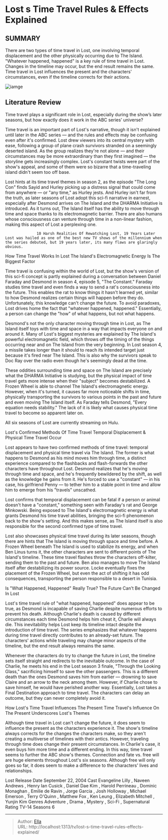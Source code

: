 # Lost s Time Travel Rules &amp; Effects Explained


## SUMMARY 



  There are two types of time travel in Lost, one involving temporal displacement and the other physically occurring due to The Island.   &#34;Whatever happened, happened&#34; is a key rule of time travel in Lost. Changes in the timeline may occur, but the end result remains the same.   Time travel in Lost influences the present and the characters&#39; circumstances, even if the timeline corrects for their actions.  

![iamge](https://static1.srcdn.com/wordpress/wp-content/uploads/2022/03/LostDESMONDheader.jpg)

## Literature Review
Time travel plays a significant role in Lost, especially during the show’s later seasons, but how exactly does it work in the ABC series’ universe?




Time travel is an important part of Lost&#39;s narrative, though it isn&#39;t explained until later in the ABC series — and the rules and effects may be confusing even after it&#39;s confirmed. Lost drew viewers into its central mystery with ease, following a group of plane crash survivors stranded on a seemingly deserted island. As the group realizes they&#39;re not alone — and their circumstances may be more extraordinary than they first imagined — the storyline gets increasingly complex. Lost&#39;s constant twists were part of the show&#39;s appeal, and some of them were so bizarre that a time-traveling island didn&#39;t seem too off base.




Lost hints at its time travel themes in season 2, as the episode &#34;The Long Con&#34; finds Sayid and Hurley picking up a distress signal that could come from anywhere — or &#34;any time,&#34; as Hurley jests. And Hurley isn&#39;t far from the truth, as later seasons of Lost adopt this sci-fi narrative in earnest, especially after Desmond arrives on The Island and the DHARMA Initiative is introduced. As it turns out, The Island itself has the ability to move through time and space thanks to its electromagnetic barrier. There are also humans whose consciousness can venture through time in a non-linear fashion, making this aspect of Lost a perplexing one.

                  10 Harsh Realities Of Rewatching Lost, 19 Years Later   Lost was hailed as one of the best new TV shows of the millennium when the series debuted, but 19 years later, its many flaws are glaringly obvious.    


 How Time Travel Works In Lost 
The Island&#39;s Electromagnetic Energy Is The Biggest Factor
          




Time travel is confusing within the world of Lost, but the show&#39;s version of this sci-fi concept is partly explained during a conversation between Daniel Faraday and Desmond in season 4, episode 5, &#34;The Constant.&#34; Faraday studies time travel and even finds a way to send a rat&#39;s consciousness into the future. This enables the rat to know things it hasn&#39;t learned yet, similar to how Desmond realizes certain things will happen before they do. Unfortunately, this knowledge can&#39;t change the future. To avoid paradoxes, Lost drives home the fact that &#34;whatever happened, happened.&#34; Essentially, a person can change the &#34;how&#34; of what happens, but not what happens.

Desmond&#39;s not the only character moving through time in Lost, as The Island itself toys with time and space in a way that impacts everyone on and around it. Many of Lost&#39;s biggest mysteries are explained by The Island&#39;s powerful electromagnetic field, which throws off the timing of the things occurring near and on The Island from the very beginning. In Lost season 4, a missile takes longer than it should to reach its intended target just because it&#39;s fired near The Island. This is also why the survivors speak to Doc Ray over the radio even though he&#39;s seemingly dead at the time.




These oddities surrounding time and space on The Island are precisely what the DHARMA Initiative is studying, but the physical impact of time travel gets more intense when their &#34;subject&#34; becomes destabilized. A Frozen Wheel is able to channel The Island&#39;s electromagnetic energy. However, when it&#39;s turned, it causes far more noticeable shifts in time, physically transporting the survivors to various points in the past and future and even moving The Island itself. As Faraday tells Desmond, &#34;Every equation needs stability.&#34; The lack of it is likely what causes physical time travel to become so apparent later on.



All six seasons of Lost are currently streaming on Hulu.






 Lost&#39;s Confirmed Methods Of Time Travel 
Temporal Displacement &amp; Physical Time Travel Occur
         




Lost appears to have two confirmed methods of time travel: temporal displacement and physical time travel via The Island. The former is what happens to Desmond as his mind moves him through time, a distinct experience compared to the flashbacks and flash-forwards the other characters have throughout Lost. Desmond realizes that he&#39;s moving through time and space, and he&#39;s frequently bewildered by the shift, as well as the knowledge he gains from it. He&#39;s forced to use a &#34;constant&#34; — in his case, his girlfriend Penny — to tether him to a stable point in time and allow him to emerge from his &#34;travels&#34; unscathed.

Lost confirms that temporal displacement can be fatal if a person or animal doesn&#39;t have a &#34;constant,&#34; something seen with Faraday&#39;s rat and George Minkowski. Being exposed to The Island&#39;s electromagnetic energy is what grants Desmond his time travel abilities, bringing the sci-fi phenomenon back to the show&#39;s setting. And this makes sense, as The Island itself is also responsible for the second confirmed type of time travel.




Lost also showcases physical time travel during its later seasons, though there are hints that The Island is moving through space and time before. A Frozen Wheel beneath The Island is used to stabilize its energy, and when Ben Linus turns it, the other characters are sent to different points of The Island&#39;s timeline. These time travel flashes throw the characters off-kilter, sending them to the past and future. Ben also manages to move The Island itself after destabilizing its power source. Locke eventually fixes the placement of the Frozen Wheel, but even the act of shifting it has odd consequences, transporting the person responsible to a desert in Tunisia.



 Is &#34;What Happened, Happened&#34; Really True? 
The Future Can&#39;t Be Changed In Lost
          

Lost&#39;s time travel rule of &#34;what happened, happened&#34; does appear to be true, as Desmond is incapable of saving Charlie despite numerous efforts to prevent his death. Although Charlie&#39;s death is caused by different circumstances each time Desmond helps him cheat it, Charlie will always die. This inevitability helps Lost keep its timeline intact despite the introduction of time travel. The series emphasizes that whatever happens during time travel directly contributes to an already-set future. The characters&#39; actions while traveling may change minor aspects of the timeline, but the end result always remains the same.




Whenever the characters do try to change the future in Lost, the timeline sets itself straight and redirects to the inevitable outcome. In the case of Charlie, he meets his end in the Lost season 3 finale, &#34;Through the Looking Glass,&#34; sacrificing himself to save the other passengers. This is a different death than the ones Desmond saves him from earlier — drowning to save Claire and an arrow to the neck among them. However, if Charlie chose to save himself, he would have perished another way. Essentially, Lost takes a Final Destination approach to time travel. The characters can delay an outcome, but they can never completely avoid it.



 How Lost&#39;s Time Travel Influences The Present 
Time Travel&#39;s Influence On The Present Underscores Lost&#39;s Themes
          

Although time travel in Lost can&#39;t change the future, it does seem to influence the present as the characters experience it. The show&#39;s timeline always corrects for the changes the characters make, so they aren&#39;t creating a multiverse of timelines with their antics. However, traveling through time does change their present circumstances. In Charlie&#39;s case, it even buys him more time and a different ending. In this way, time travel seems to further the ABC show&#39;s themes. Connection and fate vs. free will are huge elements throughout Lost&#39;s six seasons. Although free will only goes so far, it does seem to make a difference to the characters&#39; lives and relationships.




  Lost   Release Date   September 22, 2004    Cast   Evangeline Lilly , Naveen Andrews , Henry Ian Cusick , Daniel Dae Kim , Harold Perrineau , Dominic Monaghan , Emilie de Ravin , Jorge Garcia , Josh Holloway , Michael Emerson , Terry O&#39;Quinn , Matthew Fox , Ken Leung , Elizabeth Mitchell , Yunjin Kim    Genres   Adventure , Drama , Mystery ,  Sci-Fi , Supernatural    Rating   TV-14    Seasons   6       


---

> Author: [Ella](https://instagram.hk.cn/)  
> URL: http://localhost:1313/tv/lost-s-time-travel-rules-effects-explained/  

